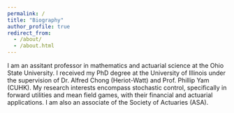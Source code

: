 ```yaml
---
permalink: /
title: "Biography"
author_profile: true
redirect_from: 
  - /about/
  - /about.html
---
```


I am an assitant professor in mathematics and actuarial science at the Ohio State University. I received my PhD degree at the University of Illinois under the supervision of Dr. Alfred Chong (Heriot-Watt) and Prof. Phillip Yam (CUHK). My research interests encompass stochastic control, specifically in forward utilities and mean field games, with their financial and actuarial applications. I am also an associate of the Society of Actuaries (ASA). 
